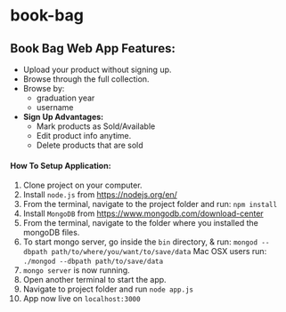 # book-bag
## Book Bag Web App Features:

  * Upload your product without signing up.
  * Browse through the full collection.
  * Browse by:
      - graduation year
      - username
  * __Sign Up Advantages:__
    - Mark products as Sold/Available
    - Edit product info anytime.
    - Delete products that are sold

#### How To Setup Application:

  1. Clone project on your computer.
  2. Install ``` node.js ``` from https://nodejs.org/en/
  3. From the terminal, navigate to the project folder and run:
    ```
    npm install
    ```
  4. Install ```MongoDB``` from https://www.mongodb.com/download-center
  5. From the terminal, navigate to the folder where you installed the mongoDB files.
  6. To start mongo server, go inside the ``` bin ``` directory, & run:
    ```
    mongod --dbpath path/to/where/you/want/to/save/data
    ```
   Mac OSX users run:
    ```
    ./mongod --dbpath path/to/save/data
    ```
  7. ``` mongo server ``` is now running.
  8. Open another terminal to start the app.
  9. Navigate to project folder and run ```node app.js ```
  10. App now live on ```localhost:3000```

